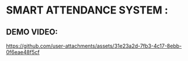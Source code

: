 # SMART ATTENDANCE SYSTEM :

## DEMO VIDEO:

https://github.com/user-attachments/assets/31e23a2d-7fb3-4c17-8ebb-0f6eae48f5cf

